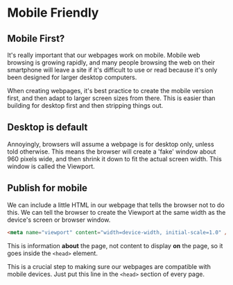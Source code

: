 # Mobile Friendly

## Mobile First?

It's really important that our webpages work on mobile. Mobile web browsing is growing rapidly, and many people browsing the web on their smartphone will leave a site if it's difficult to use or read because it's only been designed for larger desktop computers.

When creating webpages, it's best practice to create the mobile version first, and then adapt to larger screen sizes from there. This is easier than building for desktop first and then stripping things out.

## Desktop is default

Annoyingly, browsers will assume a webpage is for desktop only, unless told otherwise. This means the browser will create a 'fake' window about 960 pixels wide, and then shrink it down to fit the actual screen width. This window is called the Viewport.

## Publish for mobile

We can include a little HTML in our webpage that tells the browser not to do this. We can tell the browser to create the Viewport at the same width as the device's screen or browser window.

```html
<meta name="viewport" content="width=device-width, initial-scale=1.0" />
```

This is information **about** the page, not content to display **on** the page, so it goes inside the `<head>` element.

This is a crucial step to making sure our webpages are compatible with mobile devices. Just put this line in the `<head>` section of every page.
